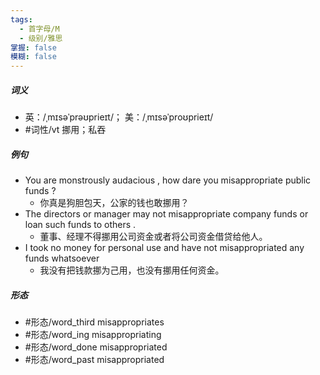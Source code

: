 ```yaml
---
tags:
  - 首字母/M
  - 级别/雅思
掌握: false
模糊: false
---
```

##### 词义
- 英：/ˌmɪsəˈprəʊprieɪt/； 美：/ˌmɪsəˈproʊprieɪt/
- #词性/vt  挪用；私吞
##### 例句
- You are monstrously audacious , how dare you misappropriate public funds ?
	- 你真是狗胆包天，公家的钱也敢挪用？
- The directors or manager may not misappropriate company funds or loan such funds to others .
	- 董事、经理不得挪用公司资金或者将公司资金借贷给他人。
- I took no money for personal use and have not misappropriated any funds whatsoever
	- 我没有把钱款挪为己用，也没有挪用任何资金。
##### 形态
- #形态/word_third misappropriates
- #形态/word_ing misappropriating
- #形态/word_done misappropriated
- #形态/word_past misappropriated
